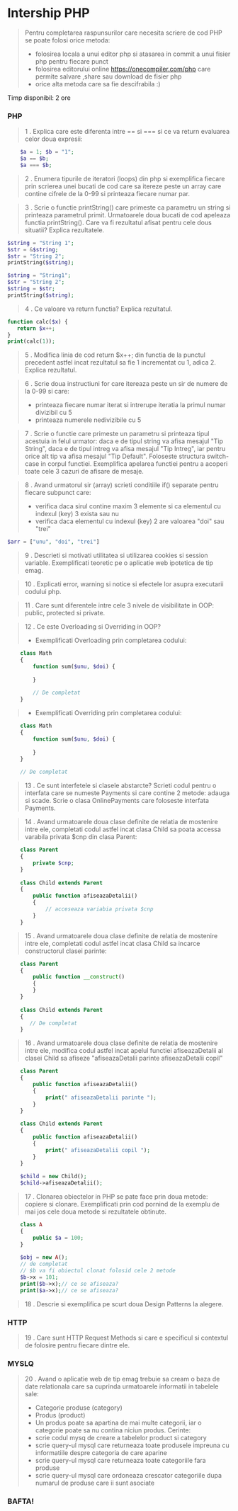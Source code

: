 # Intership PHP
> Pentru completarea raspunsurilor care necesita scriere de cod PHP se poate folosi orice metoda:
>    - folosirea locala a unui editor php si atasarea in commit a unui fisier php pentru fiecare punct
>    - folosirea editorului online https://onecompiler.com/php care permite salvare ,share sau download de fisier php
>    - orice alta metoda care sa fie descifrabila :)

Timp disponibil: 2 ore

### PHP
> 1 . Explica care este diferenta intre == si === si ce va return evaluarea celor doua expresii:
> 
```php
    $a = 1; $b = "1";
    $a == $b;
    $a === $b;
```
> 2 . Enumera tipurile de iteratori (loops) din php si exemplifica fiecare prin scrierea unei bucati de cod care sa itereze peste un array care contine cifrele de la 0-99 si printeaza fiecare numar par.

 > 3 . Scrie o functie printString() care primeste ca parametru un string si printeaza parametrul primit.
 Urmatoarele doua bucati de cod apeleaza functia printString(). Care va fi rezultatul afisat pentru cele dous situatii? Explica rezultatele.
> 
```php
$string = "String 1";
$str = &$string;
$str = "String 2";
printString($string);
```
```php
$string = "String1";
$str = "String 2";
$string = $str;
printString($string);
```
> 4 . Ce valoare va return functia? Explica rezultatul.
> 
```php
function calc($x) {
   return $x++;
}
print(calc(1));
```

> 5 . Modifica linia de cod return $x++; din functia de la punctul precedent astfel incat rezultatul sa fie 1 incrementat cu 1, adica 2. Explica rezultatul.

> 6 . Scrie doua instructiuni for care itereaza peste un sir de numere de la 0-99 si care:
> - printeaza fiecare numar iterat si intrerupe iteratia la primul numar divizibil cu 5
> - printeaza numerele nedivizibile cu 5

> 7 . Scrie o functie care primeste un parametru si printeaza tipul acestuia in felul urmator: daca e de tipul string va afisa mesajul "Tip String", daca e de tipul intreg va afisa mesajul "Tip Intreg", iar pentru orice alt tip va afisa mesajul "Tip Default". Foloseste structura switch-case in corpul functiei. Exemplifica apelarea functiei pentru a acoperi toate cele 3 cazuri de afisare de mesaje.

> 8 . Avand urmatorul sir (array) scrieti conditiile if() separate pentru fiecare subpunct care:
> -   verifica daca sirul contine maxim 3 elemente si ca elementul cu indexul (key) 3 exista sau nu
> -   verifica daca elementul cu indexul (key) 2 are valoarea "doi" sau "trei"
> 
```php
$arr = ["unu", "doi", "trei"]
```

> 9 . Descrieti si motivati utilitatea si utilizarea cookies si session variable. Exemplificati teoretic pe o aplicatie web ipotetica de tip emag.

> 10 . Explicati error, warning si notice si efectele lor asupra executarii codului php.

> 11 . Care sunt diferentele intre cele 3 nivele de visibilitate in OOP: public, protected si private.

> 12 . Ce este Overloading si Overriding in OOP? 
> - Exemplificati Overloading prin completarea codului:
> > 
```php
    class Math
    {
        function sum($unu, $doi) {
        
        }
        
        // De completat
    }
```

> - Exemplificati Overriding prin completarea codului:
> 
```php
    class Math
    {
        function sum($unu, $doi) {
        
        }     
    }
    
    // De completat
```

> 13 . Ce sunt interfetele si clasele abstarcte? Scrieti codul pentru o interfata care se numeste Payments si care contine 2 metode: adauga si scade. Scrie o clasa OnlinePayments care foloseste interfata Payments.

> 14 . Avand urmatoarele doua clase definite de relatia de mostenire intre ele, completati codul astfel incat clasa Child sa poata accessa varabila privata $cnp din clasa Parent:

> 
```php
    class Parent
    {
        private $cnp;
    }
    
    class Child extends Parent
    {
        public function afiseazaDetalii()
        {
            // acceseaza variabia privata $cnp
        }
    }    
```

> 15 . Avand urmatoarele doua clase definite de relatia de mostenire intre ele, completati codul astfel incat clasa Child sa incarce constructorul clasei parinte:

> 
```php
    class Parent
    {
        public function __construct()
        {
        }
    }
    
    class Child extends Parent
    {
       // De completat
    }    
```

> 16 . Avand urmatoarele doua clase definite de relatia de mostenire intre ele, modifica codul astfel incat apelul functiei afiseazaDetalii al clasei Child sa afiseze "afiseazaDetalii parinte afiseazaDetalii copil" 

> 
```php
    class Parent
    {
        public function afiseazaDetalii()
        {
            print(" afiseazaDetalii parinte ");
        }
    }
    
    class Child extends Parent
    {
        public function afiseazaDetalii()
        {
            print(" afiseazaDetalii copil ");
        }
    }   
    
    $child = new Child();
    $child->afiseazaDetalii();
```

> 17 . Clonarea obiectelor in PHP se pate face prin doua metode: copiere si clonare. Exemplificati prin cod pornind de la exemplu de mai jos cele doua metode si rezultatele obtinute.

> 
```php
    class A
    {
        public $a = 100;
    }
    
    $obj = new A();
    // de completat
    // $b va fi obiectul clonat folosid cele 2 metode
    $b->x = 101;
    print($b->x);// ce se afiseaza?
    print($a->x);// ce se afiseaza?    
```

> 18 . Descrie si exemplifica pe scurt doua Design Patterns la alegere.

### HTTP
> 19 . Care sunt HTTP Request Methods si care e specificul si contextul de folosire pentru fiecare dintre ele.

### MYSLQ
> 20 . Avand o aplicatie web de tip emag trebuie sa cream o baza de date relationala care sa cuprinda urmatoarele informatii in tabelele sale:
> - Categorie produse (category)
> - Produs (product)
> - Un produs poate sa apartina de mai multe categorii, iar o categorie poate sa nu contina niciun produs.
> Cerinte:
> - scrie codul mysq de creare a tabelelor product si category
> - scrie query-ul mysql care returneaza toate produsele impreuna cu informatiile despre categoria de care aparine
> - scrie query-ul mysql care returneaza toate categoriile fara produse
> - scrie query-ul mysql care ordoneaza crescator categoriile dupa numarul de produse care ii sunt asociate

### BAFTA!
